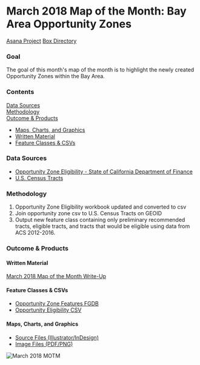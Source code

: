 # March 2018 Map of the Month: Bay Area Opportunity Zones 

[Asana Project]() 
[Box Directory](https://mtcdrive.box.com/s/wfk96f9i3dn92fahti6c9f6xi6kwj49o)

### Goal
The goal of this month's map of the month is to highlight the newly created Opportunity Zones within the Bay Area.  

### Contents 

[Data Sources](#data-sources)  
[Methodology](#methodology)  
[Outcome & Products](#outcome--products)
  - [Maps, Charts, and Graphics](#maps-charts-and-graphics)
  - [Written Material](#written-material)
  - [Feature Classes & CSVs](#feature-classes--csvs)

### Data Sources 

- [Opportunity Zone Eligibility - State of California Department of Finance](http://dof.ca.gov/Forecasting/Demographics/opportunity_zones/index.html)
- [U.S. Census Tracts](https://www.census.gov/geo/maps-data/data/tiger-line.html)

### Methodology

1. Opportunity Zone Eligibility workbook updated and converted to csv
2. Join opportunity zone csv to U.S. Census Tracts on GEOID 
3. Output new feature class containing only preliminary recommended tracts, eligible tracts, and tracts that would be eligible using data from ACS 2012-2016.  

### Outcome & Products 

#### Written Material 

[March 2018 Map of the Month Write-Up](https://mtcdrive.box.com/s/te0ax5loj4xf2bjloojnivana0wc8uz7)

#### Feature Classes & CSVs

- [Opportunity Zone Features FGDB](https://mtcdrive.box.com/s/b6sy0f7hnzh5yvu4c63phedbuvceisc1)
- [Opportunity Eligibility CSV](Data/OZEligibilityP.csv)

#### Maps, Charts, and Graphics 

- [Source Files (Illustrator/InDesign)](https://mtcdrive.box.com/s/nm82ttitc7exkiklfb4a9wr6slgs19kt)
- [Image Files (PDF/PNG)](https://mtcdrive.box.com/s/l3othd3rf1bewvrkqri5vvj2br3xzmyf)

![March 2018 MOTM](https://mtcdrive.box.com/shared/static/d2zxa7i7fqgdalnfyf0tzjkfivo3eriy.png)